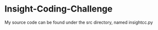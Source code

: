 # Insight-Coding-Challenge

My source code can be found under the src directory, named insightcc.py
